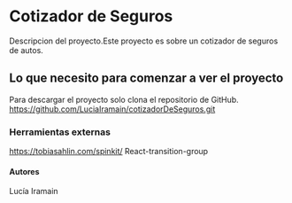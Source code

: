 # Cotizador de Seguros
Descripcion del proyecto.Este proyecto es sobre un cotizador de seguros de autos.

## Lo que necesito para comenzar a ver el proyecto

Para descargar el proyecto solo clona el repositorio de GitHub.
https://github.com/LuciaIramain/cotizadorDeSeguros.git

### Herramientas externas

https://tobiasahlin.com/spinkit/
React-transition-group

#### Autores

Lucía Iramain